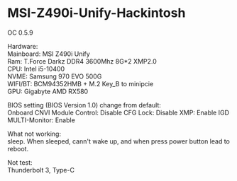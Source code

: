 # MSI-Z490i-Unify-Hackintosh
OC 0.5.9

Hardware:       
Mainboard: MSI Z490i Unify  
Ram: T.Force Darkz DDR4 3600Mhz 8G*2 XMP2.0       
CPU: Intel i5-10400    
NVME: Samsung 970 EVO 500G    
WIFI/BT: BCM94352HMB + M.2 Key_B to minipcie    
GPU: Gigabyte AMD RX580    


BIOS setting (BIOS Version 1.0) change from default:        
Onboard CNVI Module Control: Disable
CFG Lock: Disable
XMP: Enable
IGD MULTI-Monitor: Enable       

What not working:       
sleep. When sleeped, cann't wake up, and when press power button lead to reboot.

Not test:       
Thunderbolt 3, Type-C

